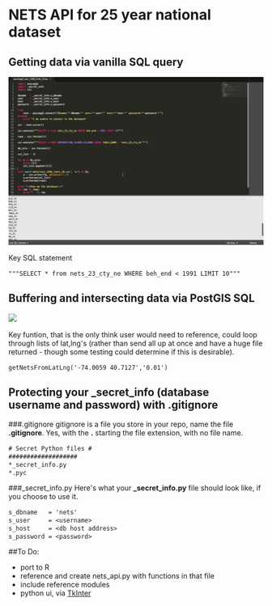 # NETS API for 25 year national dataset

## Getting data via vanilla SQL query
![](img/pyscopg2_test_1990_limit_10.gif)

Key SQL statement

	"""SELECT * from nets_23_cty_ne WHERE beh_end < 1991 LIMIT 10"""

## Buffering and intersecting data via PostGIS SQL
![](img/pyscopg2_test_buffer_intersect_return.gif)

Key funtion, that is the only think user would need to reference, could loop through lists of lat,lng's (rather than send all up at once and have a huge file returned - though some testing could determine if this is desirable). 

	getNetsFromLatLng('-74.0059 40.7127','0.01') 


## Protecting your _secret_info (database username and password) with .gitignore

###.gitignore<a name="gitignore"></a>
gitignore is a file you store in your repo, name the file **.gitignore**. Yes, with the **.** starting the file extension, with no file name.

	# Secret Python files #
	###################
	*_secret_info.py
	*.pyc
	

	
###\_secret_info.py 
<a name="secret_info"></a>
Here's what your **\_secret_info.py** file should look like, if you choose to use it. 

	s_dbname   = 'nets'
	s_user     = <username>
	s_host     = <db host address>
	s_password = <password>
	
	
##To Do:
* port to R
* reference and create nets_api.py with functions in that file
* include reference modules
* python ui, via [TkInter](https://wiki.python.org/moin/TkInter)